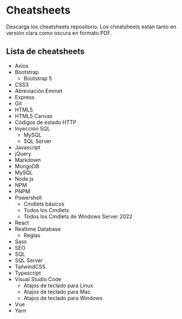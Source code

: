 # Cheatsheets

Descarga los cheatsheets repositorio. Los cheatsheets están tanto en versión clara como oscura en formato PDF.

## Lista de cheatsheets
- Axios
- Bootstrap
  - Bootstrap 5
- CSS3
- Abreviación Emmet
- Express
- Git
- HTML5
- HTML5 Canvas
- Códigos de estado HTTP
- Inyección SQL
  - MySQL
  - SQL Server
- Javascript
- jQuery
- Markdown
- MongoDB
- MySQL
- Node.js
- NPM
- PNPM
- Powershell
  - Cmdlets básicos
  - Todos los Cmdlets
  - Todos los Cmdlets de Windows Server 2022
- React
- Realtime Database
  - Reglas
- Sass
- SEO
- SQL
- SQL Server
- TailwindCSS
- Typescript
- Visual Studio Code
  - Atajos de teclado para Linux
  - Atajos de teclado para Mac
  - Atajos de teclado para Windows
- Vue
- Yarn
